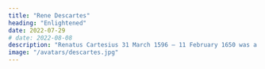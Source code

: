 ```yaml
---
title: "Rene Descartes"
heading: "Enlightened"
date: 2022-07-29
# date: 2022-08-08
description: "Renatus Cartesius 31 March 1596 – 11 February 1650 was a French philosopher, mathematician, and scientist who invented analytic geometry"
image: "/avatars/descartes.jpg"
---
```


<!-- 
# heading= correctly explained the mind and the aether 
description= ""
# linking the previously separate fields of geometry and algebra. He is one of the foundations of Material Superphysics, aside from Pythagoras and Kepler
image= ""
date= "2022-01-27"
+++
 -->
